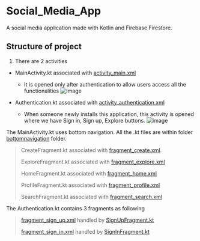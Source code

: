 # Social_Media_App
A social media application made with Kotlin and Firebase Firestore.

## Structure of project

1. There are 2 activities
  - MainActivity.kt associated with [activity_main.xml](https://github.com/yogendra131994/Social_Media_App/blob/main/app/src/main/res/layout/activity_main.xml)
      - It is opened only after authentication to allow users access all the functionalities
        ![image](https://github.com/yogendra131994/Social_Media_App/assets/87609565/106baf59-0d6d-420b-8216-41a21258d9b3)

  - Authentication.kt associated with [activity_authentication.xml]( https://github.com/yogendra131994/Social_Media_App/blob/main/app/src/main/res/layout/activity_authentication.xml)
      - When someone newly installs this application, this activity is opened where we have Sign in, Sign up, Explore buttons.
        ![image](https://github.com/yogendra131994/Social_Media_App/assets/87609565/9efc5e8f-8141-48fc-a4a4-a373a356756a)

The MainActivity.kt uses bottom navigation. All the .kt files are within folder [bottomnavigation](https://github.com/yogendra131994/Social_Media_App/tree/main/app/src/main/java/com/example/myapplication/bottomnavigation) folder.

> CreateFragment.kt associated with [fragment_create.xml](https://github.com/yogendra131994/Social_Media_App/blob/main/app/src/main/java/com/example/myapplication/bottomnavigation/CreateFragment.kt).
> 
> ExploreFragment.kt associated with [fragment_explore.xml](https://github.com/yogendra131994/Social_Media_App/blob/main/app/src/main/java/com/example/myapplication/bottomnavigation/ExploreFragment.kt)
> 
> HomeFragment.kt associated with [fragment_home.xml](https://github.com/yogendra131994/Social_Media_App/blob/main/app/src/main/java/com/example/myapplication/bottomnavigation/HomeFragment.kt)
> 
> ProfileFragment.kt associated with [fragment_profile.xml](https://github.com/yogendra131994/Social_Media_App/blob/main/app/src/main/java/com/example/myapplication/bottomnavigation/ProfileFragment.kt)
> 
> SearchFragment.kt associated with [fragment_search.xml](https://github.com/yogendra131994/Social_Media_App/blob/main/app/src/main/java/com/example/myapplication/bottomnavigation/SearchFragment.kt)

The Authentication.kt contains 3 fragments as following
> [fragment_sign_up.xml](https://github.com/yogendra131994/Social_Media_App/blob/main/app/src/main/res/layout/fragment_sign_up.xml)  handled by [SignUpFragment.kt](https://github.com/yogendra131994/Social_Media_App/blob/main/app/src/main/java/com/example/myapplication/SignUpFragment.kt)
> 
> [fragment_sign_in.xml](https://github.com/yogendra131994/Social_Media_App/blob/main/app/src/main/res/layout/fragment_sign_in.xml) handled by [SignInFragment.kt](https://github.com/yogendra131994/Social_Media_App/blob/main/app/src/main/java/com/example/myapplication/SignInFragment.kt)
